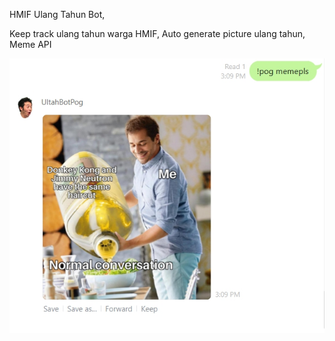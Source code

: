 HMIF Ulang Tahun Bot,

Keep track ulang tahun warga HMIF,
Auto generate picture ulang tahun,
Meme API

![Alt text](static/1611475777582.jpg?raw=true "Optional Title")
